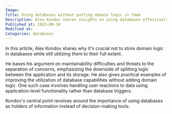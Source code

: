 ```yaml
---
Image: 
Title: Using databases without putting domain logic in them
Description: Alex Kondov shares insights on using databases effectively without complicating it with domain logic, with useful examples explored.
Published at: 2023-08-10
Modified at: 
Categories: databases
---
```


In this article, Alex Kondov shares why it's crucial not to store domain logic in databases while still utilizing them to their full extent.

He bases his argument on maintainability difficulties and threats to the separation of concerns, emphasizing the downside of splitting logic between the application and its storage. He also gives practical examples of improving the utilization of database capabilities without adding domain logic. One such case involves handling user reactions to data using application-level functionality rather than database triggers.

Kondov's central point revolves around the importance of using databases as holders of information instead of decision-making tools.

